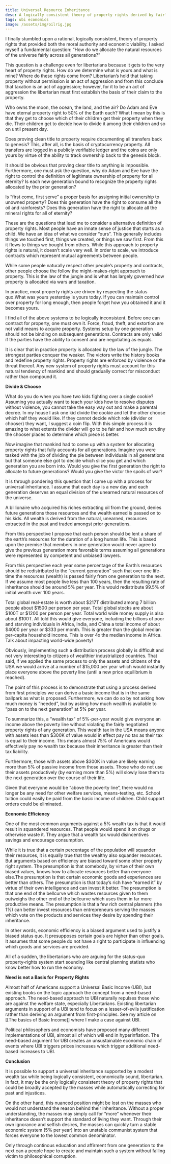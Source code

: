 ```yaml
---
title: Universal Resource Inheritance
desc: A logically consistent theory of property rights derived by fairly allocating the natural, unearned, resources of the universe across all generations.
tags: ubi economics
image: /assets/img/oilrig.jpg
---
```


I finally stumbled upon a rational, logically consistent, theory of property rights that provided both the moral authority and economic viability. I asked myself a fundamental question: “How do we allocate the natural resources of the universe fairly across all generations?”

This question is a challenge even for libertarians because  it gets to the very heart of property rights.  How do we determine what is yours and what is mine? Where do these rights come from?  Libertarian’s hold that taking property without permission is an act of aggression and from this conclude that  taxation is an act of aggression; however, for it to be an act of aggression the libertarian must first establish the basis of their claim to the property.

Who owns the moon, the ocean, the land, and the air? Do Adam and Eve have eternal property right to 50% of the Earth each? What I mean by this is that they get to choose which of their children get their property when they die. Their children get to decide how to divide it among their children and so on until present day.

Does proving clean title to property require documenting all transfers back to genesis?  This, after  all, is the basis of cryptocurrency property. All transfers are logged in a publicly verifiable ledger and the coins are only yours by virtue of the ability to track ownership back to the genesis block.

It should be obvious that proving clear title to anything is impossible. Furthermore, one must ask the question,  why do Adam and Eve have the right  to control the definition of legitimate ownership of property for all eternity?  Is each new generation bound to recognize the property rights allocated by the prior generation?

Is “first come, first serve” a proper basis for assigning initial ownership to unowned property? Does this generation have the right to consume all the oil and rainforests? Does this generation have the right to allocate all the mineral rights for all of eternity?

These are the questions that lead me to consider a alternative definition of property rights. Most people have an innate sense of justice that starts as a child. We have an idea of what we consider “ours”. This generally includes things we touched first, things we created, or things we saw first. From this it flows to things we bought from others. While this approach to property rights is natural, it doesn’t scale very well. In order to scale, we introduce contracts which represent mutual agreements between people.

While some people naturally respect other people’s property and contracts,  other people choose the follow the might-makes-right approach to property. This is the law of the jungle and is what has largely governed how property is allocated via wars and taxation.

In practice, most property rights are driven by respecting the status quo.What was yours yesterday is yours today. If you can maintain control over property for long enough, then people forget how you obtained it and it becomes yours.

I find all of the above systems to be logically inconsistent. Before one can contract for property, one must own it. Force, fraud, theft, and extortion are not valid means to acquire property.  Systems setup by one generation should not be binding on subsequent generations.  Contracts are only valid if the parties have the ability to consent and are negotiating as equals.

It is clear that in practice property is allocated by the law of the jungle. The strongest parties conquer the weaker.  The victors write the history books and redefine property rights. Property rights are enforced by violence or the threat thereof.  Any new system of property rights must account for this natural tendency of mankind and should gradually correct for misconduct rather than compound it.

**Divide & Choose**

What do you do when you have two kids fighting over a single cookie? Assuming you actually want to teach your kids how to resolve disputes without violence, you cannot take the easy way out and make a parental decree. In my house I ask one kid divide the cookie and let the other choose which half they would like. If they cannot decide which role (divider or chooser) they want, I suggest a coin flip. With this simple process it is amazing to what extents the divider will go to be fair and how much scrutiny the chooser places to determine which piece is better.

Now imagine that mankind had to come up with  a system for allocating property rights that fully accounts for all generations.  Imagine you were tasked with the job of dividing the pie between individuals in all generations but that someone else got to decide which slice you get and which generation you are born into. Would you give the first generation the right to allocate to future generations? Would you give the victor the spoils of war?

It is through pondering this question that I came up with a process for universal inheritance.  I assume that each day is a new day and each generation deserves an equal division of the unearned natural resources of the universe.

A billionaire who acquired his riches extracting oil from the ground, denies future generations those resources and the wealth earned is passed on to his kids.  All wealth is derived from the natural, unearned, resources extracted in the past and traded amongst prior generations.

From this perspective I propose that each person should be lent a share of the earth’s resources for the duration of a long human life. This is based upon the premise that members in one generation would never agree to give the previous generation more favorable terms assuming all generations were represented by competent and unbiased lawyers.

From  this perspective  each year some percentage of the Earth’s resources should be redistributed to the “current generation” such that  over one life-time the resources (wealth) is passed fairly from one generation to the next.  If we assume most people live less than 100 years, then the resulting rate of inheritance should be around 5% per year. This would redistribute 99.5% of initial wealth over 100 years.

Total global real-estate is worth about $217T distributed among 7 billion people about $1500 per person per year. Total global stocks are about $100T or $1200 per person per year. Total world wide money supply is also about $100T. All told this would give everyone, including the billions of poor and starving individuals in Africa, India, and China a total income of about $4000 per year or $333 per month. This is greater than the global median per-capita household income. This is over 4x the median income in Africa. Talk about impacting world-wide poverty!

Obviously, implementing such a  distribution process globally is difficult and not very interesting to citizens of wealthier industrialized countries. That said, if we applied the same process to only the  assets and citizens of the USA we would arrive at a number of $15,000 per year which would instantly place everyone above the poverty line (until a new price equilibrium is reached).

The point of this process is to demonstrate that using a process derived from first principles we can derive a basic income that is in the same ballpark as what is proposed.  Furthermore, we can do so by not asking how much money is “needed”, but by asking how much wealth is available to “pass on to the next generation” at 5% per year.

To summarize this, a “wealth tax” of 5%-per-year would give everyone an income above the poverty line without violating the fairly negotiated property rights of any generation.  This wealth tax in the USA means anyone with assets less than $300K of value would in effect pay no tax as their tax is equal to their income. This means almost 75% of Americans would effectively pay no wealth tax because their inheritance is greater than their tax liability.

Furthermore, those with assets above $300K in value are likely earning more than 5% of passive income from those assets. Those who do not use their assets productively (by earning more than 5%) will slowly lose them to the next generation over the course of their life.

Given that everyone would be “above the poverty line”, there would no longer be any need for other welfare services, means-testing, etc. School tuition could easily be paid from the basic income of children. Child support orders could be eliminated.

**Economic Efficiency**

One of the most common arguments against a 5% wealth tax is that it would result in squandered resources. That people would spend it on drugs or otherwise waste it. They argue that a wealth tax would disincentives savings and encourage consumption.

While it is true that a certain percentage of the population will squander their resources, it is equally true that the wealthy also squander resources. But arguments based on efficiency are biased toward some other property right system.  The presumption is that somebody, by virtue of their own biased values, knows how to allocate resources better than everyone else.The presumption is that certain economic goods and experiences are better than others. The presumption is that today’s rich have “earned it” by virtue of their own intelligence and can invest it better. The presumption is that one end of the bellcurve which wastes resources given to them outweighs the other end of the bellcurve which uses them in far more productive means. The presumption is that a few rich central planners (the 1%) can better invest resources than entrepreneurs serving the masses  which vote on the products and services they desire by spending their inheritance.

In other words, economic efficiency is a biased argument used to justify a biased status quo. It presupposes certain goals are higher than other goals. It assumes that some people do not have a right to participate in influencing which goods and services are provided.

All of a sudden, the libertarians who are arguing for the status-quo property-rights system start sounding like central planning statists who know better how to run the economy.

**Need is not a Basis for** **Property** **Rights**

Almost half of Americans support a Universal Basic Income (UBI), but existing books on the topic approach the concept from a need-based approach. The need-based approach to UBI naturally repulses those who are against the welfare state, especially Libertarians.  Existing libertarian arguments in support of a UBI tend to focus on a lesser-of-evils justification rather than deriving an argument from first-principles. See my article on [[The basics of Basic Income]] where I make a case against UBI.

Political philosophers and economists have proposed many different implementations of UBI, almost all of which will end in hyperinflation. The need-based argument for UBI creates an unsustainable economic chain of events where UBI triggers prices increases which trigger additional need-based increases to UBI.

**Conclusion**

It is possible to support a universal inheritance supported by a modest wealth tax while being logically consistent, economically sound, libertarian. In fact, it may be the only logically consistent theory of property rights that could be broadly accepted by the masses while automatically correcting for past and injustices.

On the other hand, this nuanced position might be lost on the masses who would not understand  the reason behind their inheritance.  Without a proper understanding, the masses may simply call for “more” whenever their inheritance doesn’t support the standard of living they want.  Through their own ignorance and selfish desires, the masses can quickly turn a stable economic system (5% per year) into an unstable communist system that forces everyone to the lowest common denominator.

Only through continous education and affirment from one generation to the next can a people hope to create and maintain such a system without falling victim to philosophical corruption.
